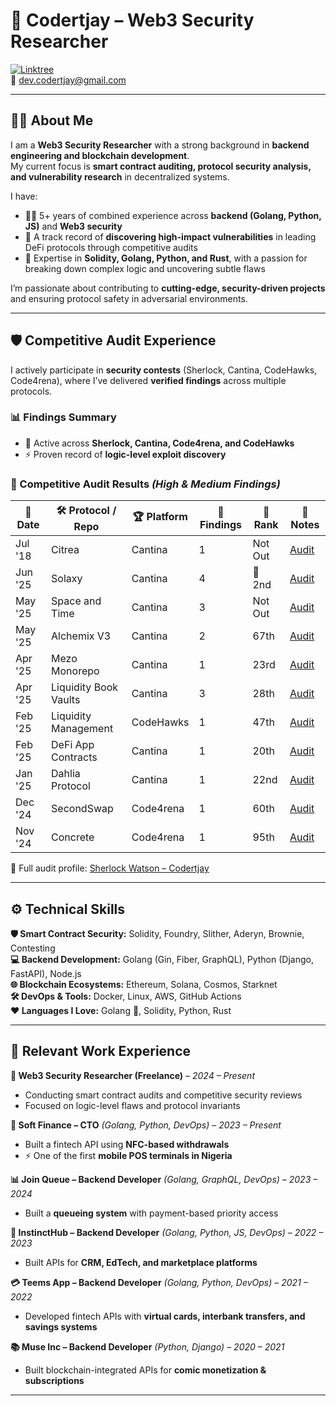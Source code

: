 # 🔐 Codertjay – Web3 Security Researcher  

[![Linktree](https://img.shields.io/badge/Linktree-codertjay-green)](https://linktr.ee/codertjay)  
📧 dev.codertjay@gmail.com  

---

## 👨‍💻 About Me  

I am a **Web3 Security Researcher** with a strong background in **backend engineering and blockchain development**.  
My current focus is **smart contract auditing, protocol security analysis, and vulnerability research** in decentralized systems.  

I have:  
- 🕵️‍♂️ 5+ years of combined experience across **backend (Golang, Python, JS)** and **Web3 security**  
- 🎯 A track record of **discovering high-impact vulnerabilities** in leading DeFi protocols through competitive audits  
- 🦫 Expertise in **Solidity, Golang, Python, and Rust**, with a passion for breaking down complex logic and uncovering subtle flaws  

I’m passionate about contributing to **cutting-edge, security-driven projects** and ensuring protocol safety in adversarial environments.  

---

## 🛡️ Competitive Audit Experience  

I actively participate in **security contests** (Sherlock, Cantina, CodeHawks, Code4rena), where I’ve delivered **verified findings** across multiple protocols.  

### 📊 Findings Summary
- 🔎 Active across **Sherlock, Cantina, Code4rena, and CodeHawks**  
- ⚡ Proven record of **logic-level exploit discovery**  

### 📑 Competitive Audit Results *(High & Medium Findings)*  

| 📅 Date   | 🛠️ Protocol / Repo          | 🏆 Platform  | 📌 Findings | 🥇 Rank | 🔗 Notes |
|-----------|------------------------------|--------------|-------------|---------|----------|
| Jul '18   | Citrea                       | Cantina      | 1           | Not Out | [Audit](https://cantina.xyz/code/49b9e08d-4f8f-4103-b6e5-f5f43cf9faa1/overview) |
| Jun '25   | Solaxy                       | Cantina      | 4           | 🥈 2nd  | [Audit](https://cantina.xyz/competitions/50d38b86-80a0-49af-9df8-70d7d601b7d7) |
| May '25   | Space and Time               | Cantina      | 3           | Not Out | [Audit](https://cantina.xyz/competitions/3cc30b66-1cba-4044-968f-a0817cd7bf83) |
| May '25   | Alchemix V3                  | Cantina      | 2           | 67th    | [Audit](https://cantina.xyz/competitions/e68909e6-3491-4a94-a707-ecf0c89cf72a) |
| Apr '25   | Mezo Monorepo                | Cantina      | 1           | 23rd    | [Audit](https://cantina.xyz/competitions/e757364c-1f68-4ec5-94f6-c6b3c2e80c6d) |
| Apr '25   | Liquidity Book Vaults        | Cantina      | 3           | 28th    | [Audit](https://cantina.xyz/competitions/076935b1-2706-48c6-bf0a-b3656aa24194) |
| Feb '25   | Liquidity Management         | CodeHawks    | 1           | 47th    | [Audit](https://codehawks.cyfrin.io/contests/cm6q1gbpq0000va6agddmgfn6) |
| Feb '25   | DeFi App Contracts           | Cantina      | 1           | 20th    | [Audit](https://cantina.xyz/competitions/1b64737c-1373-4ecf-a179-4cd0d7b0b232) |
| Jan '25   | Dahlia Protocol              | Cantina      | 1           | 22nd    | [Audit](https://cantina.xyz/competitions/691ce303-f137-437a-bf34-aef87dfe983b) |
| Dec '24   | SecondSwap                   | Code4rena    | 1           | 60th    | [Audit](https://code4rena.com/audits/2024-12-secondswap) |
| Nov '24   | Concrete                     | Code4rena    | 1           | 95th    | [Audit](https://code4rena.com/audits/2024-11-concrete) |

🔗 Full audit profile: [Sherlock Watson – Codertjay](https://audits.sherlock.xyz/watson/codertjay)  

---

## ⚙️ Technical Skills  

**🛡️ Smart Contract Security:** Solidity, Foundry, Slither, Aderyn, Brownie, Contesting  
**💻 Backend Development:** Golang (Gin, Fiber, GraphQL), Python (Django, FastAPI), Node.js  
**🌐 Blockchain Ecosystems:** Ethereum, Solana, Cosmos, Starknet  
**🛠️ DevOps & Tools:** Docker, Linux, AWS, GitHub Actions  
**❤️ Languages I Love:** Golang 🦫, Solidity, Python, Rust  

---

## 💼 Relevant Work Experience  

**🔐 Web3 Security Researcher (Freelance)** – *2024 – Present*  
- Conducting smart contract audits and competitive security reviews  
- Focused on logic-level flaws and protocol invariants  

**🚀 Soft Finance – CTO** *(Golang, Python, DevOps)* – *2023 – Present*  
- Built a fintech API using **NFC-based withdrawals**  
- ⚡ One of the first **mobile POS terminals in Nigeria**  

**📊 Join Queue – Backend Developer** *(Golang, GraphQL, DevOps)* – *2023 – 2024*  
- Built a **queueing system** with payment-based priority access  

**🧵 InstinctHub – Backend Developer** *(Golang, Python, JS, DevOps)* – *2022 – 2023*  
- Built APIs for **CRM, EdTech, and marketplace platforms**  

**💳 Teems App – Backend Developer** *(Golang, Python, DevOps)* – *2021 – 2022*  
- Developed fintech APIs with **virtual cards, interbank transfers, and savings systems**  

**📚 Muse Inc – Backend Developer** *(Python, Django)* – *2020 – 2021*  
- Built blockchain-integrated APIs for **comic monetization & subscriptions**  

---
